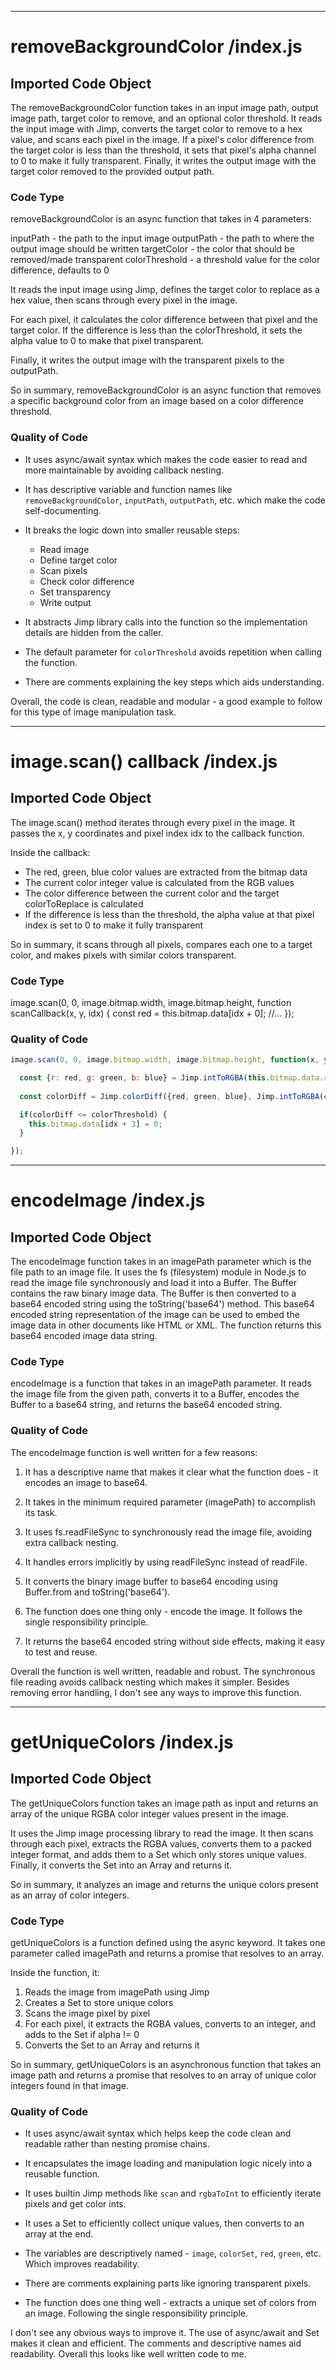 
---
# removeBackgroundColor /index.js
## Imported Code Object

The removeBackgroundColor function takes in an input image path, output image path, target color to remove, and an optional color threshold. It reads the input image with Jimp, converts the target color to remove to a hex value, and scans each pixel in the image. If a pixel's color difference from the target color is less than the threshold, it sets that pixel's alpha channel to 0 to make it fully transparent. Finally, it writes the output image with the target color removed to the provided output path.


### Code Type


removeBackgroundColor is an async function that takes in 4 parameters:

inputPath - the path to the input image
outputPath - the path to where the output image should be written
targetColor - the color that should be removed/made transparent
colorThreshold - a threshold value for the color difference, defaults to 0

It reads the input image using Jimp, defines the target color to replace as a hex value, then scans through every pixel in the image. 

For each pixel, it calculates the color difference between that pixel and the target color. If the difference is less than the colorThreshold, it sets the alpha value to 0 to make that pixel transparent.

Finally, it writes the output image with the transparent pixels to the outputPath.

So in summary, removeBackgroundColor is an async function that removes a specific background color from an image based on a color difference threshold.


### Quality of Code


- It uses async/await syntax which makes the code easier to read and more maintainable by avoiding callback nesting. 

- It has descriptive variable and function names like `removeBackgroundColor`, `inputPath`, `outputPath`, etc. which make the code self-documenting.

- It breaks the logic down into smaller reusable steps:
  - Read image
  - Define target color
  - Scan pixels
  - Check color difference 
  - Set transparency
  - Write output

- It abstracts Jimp library calls into the function so the implementation details are hidden from the caller.

- The default parameter for `colorThreshold` avoids repetition when calling the function.

- There are comments explaining the key steps which aids understanding.

Overall, the code is clean, readable and modular - a good example to follow for this type of image manipulation task.


---
# image.scan() callback /index.js
## Imported Code Object

The image.scan() method iterates through every pixel in the image. It passes the x, y coordinates and pixel index idx to the callback function. 

Inside the callback:
- The red, green, blue color values are extracted from the bitmap data
- The current color integer value is calculated from the RGB values
- The color difference between the current color and the target colorToReplace is calculated
- If the difference is less than the threshold, the alpha value at that pixel index is set to 0 to make it fully transparent

So in summary, it scans through all pixels, compares each one to a target color, and makes pixels with similar colors transparent.


### Code Type


image.scan(0, 0, image.bitmap.width, image.bitmap.height, function scanCallback(x, y, idx) {
    const red = this.bitmap.data[idx + 0]; 
    //...
});


### Quality of Code


```js 
image.scan(0, 0, image.bitmap.width, image.bitmap.height, function(x, y, idx) {

  const {r: red, g: green, b: blue} = Jimp.intToRGBA(this.bitmap.data.readUInt32BE(idx));
  
  const colorDiff = Jimp.colorDiff({red, green, blue}, Jimp.intToRGBA(colorToReplace));

  if(colorDiff <= colorThreshold) {
    this.bitmap.data[idx + 3] = 0; 
  }

});
```


---
# encodeImage /index.js
## Imported Code Object

The encodeImage function takes in an imagePath parameter which is the file path to an image file. It uses the fs (filesystem) module in Node.js to read the image file synchronously and load it into a Buffer. The Buffer contains the raw binary image data. The Buffer is then converted to a base64 encoded string using the toString('base64') method. This base64 encoded string representation of the image can be used to embed the image data in other documents like HTML or XML. The function returns this base64 encoded image data string.


### Code Type


encodeImage is a function that takes in an imagePath parameter. It reads the image file from the given path, converts it to a Buffer, encodes the Buffer to a base64 string, and returns the base64 encoded string.


### Quality of Code


The encodeImage function is well written for a few reasons:

1. It has a descriptive name that makes it clear what the function does - it encodes an image to base64. 

2. It takes in the minimum required parameter (imagePath) to accomplish its task.

3. It uses fs.readFileSync to synchronously read the image file, avoiding extra callback nesting. 

4. It handles errors implicitly by using readFileSync instead of readFile.

5. It converts the binary image buffer to base64 encoding using Buffer.from and toString('base64').

6. The function does one thing only - encode the image. It follows the single responsibility principle.

7. It returns the base64 encoded string without side effects, making it easy to test and reuse.

Overall the function is well written, readable and robust. The synchronous file reading avoids callback nesting which makes it simpler. Besides removing error handling, I don't see any ways to improve this function.


---
# getUniqueColors /index.js
## Imported Code Object

The getUniqueColors function takes an image path as input and returns an array of the unique RGBA color integer values present in the image. 

It uses the Jimp image processing library to read the image. It then scans through each pixel, extracts the RGBA values, converts them to a packed integer format, and adds them to a Set which only stores unique values. Finally, it converts the Set into an Array and returns it.

So in summary, it analyzes an image and returns the unique colors present as an array of color integers.


### Code Type


getUniqueColors is a function defined using the async keyword. It takes one parameter called imagePath and returns a promise that resolves to an array.

Inside the function, it:

1. Reads the image from imagePath using Jimp
2. Creates a Set to store unique colors
3. Scans the image pixel by pixel
4. For each pixel, it extracts the RGBA values, converts to an integer, and adds to the Set if alpha != 0
5. Converts the Set to an Array and returns it

So in summary, getUniqueColors is an asynchronous function that takes an image path and returns a promise that resolves to an array of unique color integers found in that image.


### Quality of Code



- It uses async/await syntax which helps keep the code clean and readable rather than nesting promise chains.

- It encapsulates the image loading and manipulation logic nicely into a reusable function. 

- It uses builtin Jimp methods like `scan` and `rgbaToInt` to efficiently iterate pixels and get color ints.

- It uses a Set to efficiently collect unique values, then converts to an array at the end.

- The variables are descriptively named - `image`, `colorSet`, `red`, `green`, etc. Which improves readability.

- There are comments explaining parts like ignoring transparent pixels.

- The function does one thing well - extracts a unique set of colors from an image. Following the single responsibility principle.

I don't see any obvious ways to improve it. The use of async/await and Set makes it clean and efficient. The comments and descriptive names aid readability. Overall this looks like well written code to me.


